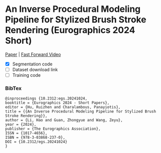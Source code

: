 # An Inverse Procedural Modeling Pipeline for Stylized Brush Stroke Rendering (Eurographics 2024 Short)

[Paper](https://diglib.eg.org/handle/10.2312/egs20241024) | [Fast Forward Video](https://www.youtube.com/watch?v=Ro4TRR-FuUM)


- [x] Segmentation code
- [ ] Dataset download link
- [ ] Training code

### BibTex

```
@inproceedings {10.2312:egs.20241024,
booktitle = {Eurographics 2024 - Short Papers},
editor = {Hu, Ruizhen and Charalambous, Panayiotis},
title = {{An Inverse Procedural Modeling Pipeline for Stylized Brush Stroke Rendering}},
author = {Li, Hao and Guan, Zhongyue and Wang, Zeyu},
year = {2024},
publisher = {The Eurographics Association},
ISSN = {1017-4656},
ISBN = {978-3-03868-237-0},
DOI = {10.2312/egs.20241024}
}
```
